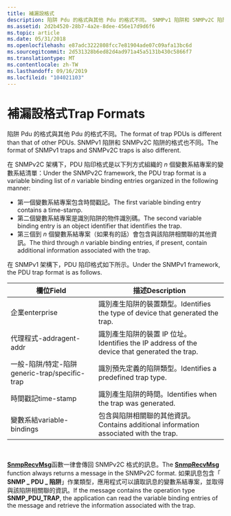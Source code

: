 ```yaml
---
title: 補漏設格式
description: 陷阱 Pdu 的格式與其他 Pdu 的格式不同。 SNMPv1 陷阱和 SNMPv2C 陷阱的格式也不同。
ms.assetid: 2d2b4520-28b7-4a2e-8dee-456e17d9d6f6
ms.topic: article
ms.date: 05/31/2018
ms.openlocfilehash: e87adc3222808fcc7e81904ade07c09afa13bc6d
ms.sourcegitcommit: 2d531328b6ed82d4ad971a45a5131b430c5866f7
ms.translationtype: MT
ms.contentlocale: zh-TW
ms.lasthandoff: 09/16/2019
ms.locfileid: "104021103"
---
```

# <a name="trap-formats"></a><span data-ttu-id="1490d-104">補漏設格式</span><span class="sxs-lookup"><span data-stu-id="1490d-104">Trap Formats</span></span>

<span data-ttu-id="1490d-105">陷阱 Pdu 的格式與其他 Pdu 的格式不同。</span><span class="sxs-lookup"><span data-stu-id="1490d-105">The format of trap PDUs is different than that of other PDUs.</span></span> <span data-ttu-id="1490d-106">SNMPv1 陷阱和 SNMPv2C 陷阱的格式也不同。</span><span class="sxs-lookup"><span data-stu-id="1490d-106">The format of SNMPv1 traps and SNMPv2C traps is also different.</span></span>

<span data-ttu-id="1490d-107">在 SNMPv2C 架構下，PDU 陷印格式是以下列方式組織的 *n* 個變數系結專案的變數系結清單：</span><span class="sxs-lookup"><span data-stu-id="1490d-107">Under the SNMPv2C framework, the PDU trap format is a variable binding list of *n* variable binding entries organized in the following manner:</span></span>

-   <span data-ttu-id="1490d-108">第一個變數系結專案包含時間戳記。</span><span class="sxs-lookup"><span data-stu-id="1490d-108">The first variable binding entry contains a time-stamp.</span></span>
-   <span data-ttu-id="1490d-109">第二個變數系結專案是識別陷阱的物件識別碼。</span><span class="sxs-lookup"><span data-stu-id="1490d-109">The second variable binding entry is an object identifier that identifies the trap.</span></span>
-   <span data-ttu-id="1490d-110">第三個到 *n* 個變數系結專案（如果有的話）會包含與該陷阱相關聯的其他資訊。</span><span class="sxs-lookup"><span data-stu-id="1490d-110">The third through *n* variable binding entries, if present, contain additional information associated with the trap.</span></span>

<span data-ttu-id="1490d-111">在 SNMPv1 架構下，PDU 陷印格式如下所示。</span><span class="sxs-lookup"><span data-stu-id="1490d-111">Under the SNMPv1 framework, the PDU trap format is as follows.</span></span>

| <span data-ttu-id="1490d-112">欄位</span><span class="sxs-lookup"><span data-stu-id="1490d-112">Field</span></span>                      | <span data-ttu-id="1490d-113">描述</span><span class="sxs-lookup"><span data-stu-id="1490d-113">Description</span></span>                                                      |
|----------------------------|------------------------------------------------------------------|
| <span data-ttu-id="1490d-114">企業</span><span class="sxs-lookup"><span data-stu-id="1490d-114">enterprise</span></span>                 | <span data-ttu-id="1490d-115">識別產生陷阱的裝置類型。</span><span class="sxs-lookup"><span data-stu-id="1490d-115">Identifies the type of device that generated the trap.</span></span>           |
| <span data-ttu-id="1490d-116">代理程式-addr</span><span class="sxs-lookup"><span data-stu-id="1490d-116">agent-addr</span></span>                 | <span data-ttu-id="1490d-117">識別產生陷阱的裝置 IP 位址。</span><span class="sxs-lookup"><span data-stu-id="1490d-117">Identifies the IP address of the device that generated the trap.</span></span> |
| <span data-ttu-id="1490d-118">一般-陷阱/特定-陷阱</span><span class="sxs-lookup"><span data-stu-id="1490d-118">generic-trap/specific-trap</span></span> | <span data-ttu-id="1490d-119">識別預先定義的陷阱類型。</span><span class="sxs-lookup"><span data-stu-id="1490d-119">Identifies a predefined trap type.</span></span>                               |
| <span data-ttu-id="1490d-120">時間戳記</span><span class="sxs-lookup"><span data-stu-id="1490d-120">time-stamp</span></span>                 | <span data-ttu-id="1490d-121">識別產生陷阱的時間。</span><span class="sxs-lookup"><span data-stu-id="1490d-121">Identifies when the trap was generated.</span></span>                          |
| <span data-ttu-id="1490d-122">變數系結</span><span class="sxs-lookup"><span data-stu-id="1490d-122">variable-bindings</span></span>          | <span data-ttu-id="1490d-123">包含與陷阱相關聯的其他資訊。</span><span class="sxs-lookup"><span data-stu-id="1490d-123">Contains additional information associated with the trap.</span></span>        |



 

<span data-ttu-id="1490d-124">[**SnmpRecvMsg**](/windows/desktop/api/Winsnmp/nf-winsnmp-snmprecvmsg)函數一律會傳回 SNMPv2C 格式的訊息。</span><span class="sxs-lookup"><span data-stu-id="1490d-124">The [**SnmpRecvMsg**](/windows/desktop/api/Winsnmp/nf-winsnmp-snmprecvmsg) function always returns a message in the SNMPv2C format.</span></span> <span data-ttu-id="1490d-125">如果訊息包含「 **SNMP \_ PDU \_ 陷阱**」作業類型，應用程式可以讀取訊息的變數系結專案，並取得與該陷阱相關聯的資訊。</span><span class="sxs-lookup"><span data-stu-id="1490d-125">If the message contains the operation type **SNMP\_PDU\_TRAP**, the application can read the variable binding entries of the message and retrieve the information associated with the trap.</span></span>

 

 




